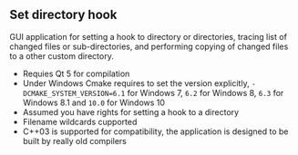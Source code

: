 ## Set directory hook

GUI application for setting a hook to directory or directories, tracing list of changed files or sub-directories, and performing copying of changed files to a other custom directory.

* Requies Qt 5 for compilation
* Under Windows Cmake requires to set the version explicitly, `-DCMAKE_SYSTEM_VERSION=6.1` for Windows 7, `6.2` for Windows 8, `6.3` for Windows 8.1 and `10.0` for Windows 10
* Assumed you have rights for setting a hook to a directory
* Filename wildcards cupported
* C++03 is supported for compatibility, the application is designed to be built by really old compilers

